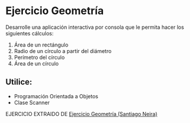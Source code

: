 Ejercicio Geometría
====================

Desarrolle una aplicación interactiva por consola que le permita hacer los siguientes cálculos:

1. Área de un rectángulo
2. Radio de un círculo a partir del diámetro
3. Perímetro del círculo 
4. Área de un círculo

Utilice:
---------

- Programación Orientada a Objetos 
- Clase Scanner 

EJERCICIO EXTRAIDO DE [Ejercicio Geometría (Santiago Neira)](https://github.com/stgoneira/fundamentos-programacion-java/blob/main/ejercicios/geometria/geometria.md)
